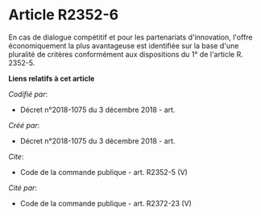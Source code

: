 # Article R2352-6

En cas de dialogue compétitif et pour les partenariats d'innovation, l'offre économiquement la plus avantageuse est
identifiée sur la base d'une pluralité de critères conformément aux dispositions du 1° de l'article R. 2352-5.

**Liens relatifs à cet article**

_Codifié par_:

  - Décret n°2018-1075 du 3 décembre 2018 - art.

_Créé par_:

  - Décret n°2018-1075 du 3 décembre 2018 - art.

_Cite_:

  - Code de la commande publique - art. R2352-5 (V)

_Cité par_:

  - Code de la commande publique - art. R2372-23 (V)
